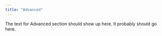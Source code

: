 ```yaml
---
title: "Advanced"
---
```


The text for Advanced section should show up here. It probably should go here.
